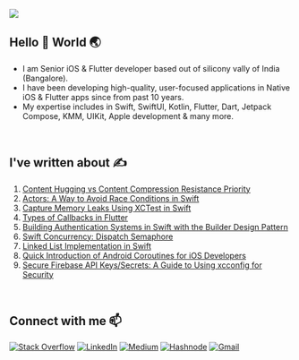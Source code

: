 [![](https://visitcount.itsvg.in/api?id=momin96&label=Profile%20Views&color=2&icon=0&pretty=false)](https://visitcount.itsvg.in)


## Hello 👋 World 🌏

- I am Senior iOS & Flutter developer based out of silicony vally of India (Bangalore).
- I have been developing high-quality, user-focused applications in Native iOS & Flutter apps since from past 10 years.
- My expertise includes in Swift, SwiftUI, Kotlin, Flutter, Dart, Jetpack Compose, KMM, UIKit, Apple development & many more.

<br> 

## I've written about ✍️
1. [Content Hugging vs Content Compression Resistance Priority](https://medium.com/@nasirahmedmomin/content-hugging-vs-content-compression-resistance-57d4b5d2d015)  
2. [Actors: A Way to Avoid Race Conditions in Swift](https://nasirmomin.hashnode.dev/actors-a-way-to-avoid-race-condition-in-swift)  
3. [Capture Memory Leaks Using XCTest in Swift](https://medium.com/@nasirahmedmomin/capture-memory-leak-with-xctest-9b763d042f68)  
4. [Types of Callbacks in Flutter](https://nasirmomin.hashnode.dev/types-of-callbacks-in-flutter)  
5. [Building Authentication Systems in Swift with the Builder Design Pattern](https://nasirmomin.hashnode.dev/building-authentication-systems-in-swift-with-the-builder-design-pattern)  
6. [Swift Concurrency: Dispatch Semaphore](https://medium.com/@nasirahmedmomin/swift-concurrency-dispatch-semaphore-d642d64e526e)  
7. [Linked List Implementation in Swift](https://dev.to/momin96/linked-list-implementation-in-swift-6lc)  
8. [Quick Introduction of Android Coroutines for iOS Developers](https://nasirmomin.hashnode.dev/quick-introduction-of-android-coroutine-to-ios-developers)
9. [Secure Firebase API Keys/Secrets: A Guide to Using xcconfig for Security](https://nasirmomin.hashnode.dev/secure-firebase-api-keyssecrets-a-guide-to-using-xcconfig-for-security)

<br> 

## Connect with me 📫

 [![Stack Overflow](https://img.shields.io/badge/Stack%20Overflow-555555?logo=stackoverflow&logoColor=yellow)](https://stackoverflow.com/users/4260623/nasir)        [![LinkedIn](https://img.shields.io/badge/LinkedIn-0077B5?logo=linkedin&logoColor=white)](https://www.linkedin.com/in/nasir-ahmed-momin-21102872)        [![Medium](https://img.shields.io/badge/Medium-000000?logo=medium&logoColor=white)](https://medium.com/@nasirahmedmomin)        [![Hashnode](https://img.shields.io/badge/Hashnode-2962FF?logo=hashnode&logoColor=white)](https://nasirmomin.hashnode.dev/)    [![Gmail](https://img.shields.io/badge/Email-D14836?logo=gmail&logoColor=white)](mailto:momin96@gmail.com)

















<!--
**momin96/momin96** is a ✨ _special_ ✨ repository because its `README.md` (this file) appears on your GitHub profile.

Here are some ideas to get you started:

- 🔭 I’m currently working on ...
- 🌱 I’m currently learning ...
- 👯 I’m looking to collaborate on ...
- 🤔 I’m looking for help with ...
- 💬 Ask me about ...
- 📫 How to reach me: ...
- 😄 Pronouns: ...
- ⚡ Fun fact: ...
-->
